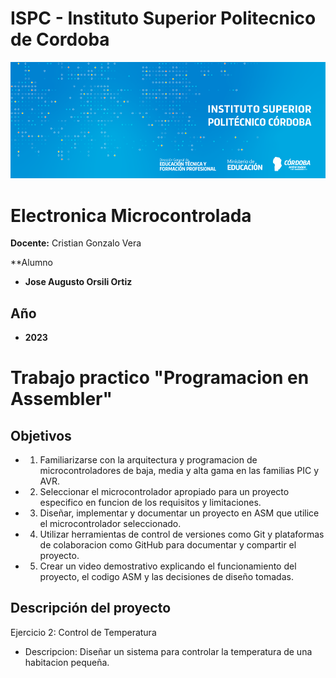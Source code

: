 # ISPC - Instituto Superior Politecnico de Cordoba  

[![Instituto](/assets/BannerElect.png)](/assets/BannerElect.png)
  
# Electronica Microcontrolada

**Docente:** Cristian Gonzalo Vera
  
**Alumno

- **Jose Augusto Orsili Ortiz**  

## Año
- **2023**

# Trabajo practico "Programacion en Assembler"
  
## Objetivos  
  
- 1. Familiarizarse con la arquitectura y programacion de microcontroladores de baja, media y alta gama en las familias PIC y AVR.
- 2. Seleccionar el microcontrolador apropiado para un proyecto especifico en funcion de los requisitos y limitaciones.
- 3. Diseñar, implementar y documentar un proyecto en ASM que utilice el microcontrolador seleccionado.
- 4. Utilizar herramientas de control de versiones como Git y plataformas de colaboracion como GitHub para documentar y compartir el proyecto.
- 5. Crear un video demostrativo explicando el funcionamiento del proyecto, el codigo ASM y las decisiones de diseño tomadas. 

## Descripción del proyecto
  
Ejercicio 2: Control de Temperatura
- Descripcion: Diseñar un sistema para controlar la temperatura de una habitacion pequeña. 

